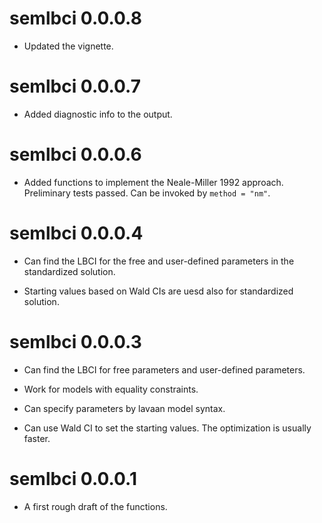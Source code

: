 # semlbci 0.0.0.8

- Updated the vignette.

# semlbci 0.0.0.7

- Added diagnostic info to the output.

# semlbci 0.0.0.6

* Added functions to implement the Neale-Miller 1992 approach. Preliminary tests passed. Can be invoked by `method = "nm"`.

# semlbci 0.0.0.4

* Can find the LBCI for the free and user-defined parameters in the standardized solution.

* Starting values based on Wald CIs are uesd also for standardized solution.

# semlbci 0.0.0.3

* Can find the LBCI for free parameters and user-defined parameters.

* Work for models with equality constraints.

* Can specify parameters by lavaan model syntax.

* Can use Wald CI to set the starting values. The optimization is usually faster.

# semlbci 0.0.0.1

* A first rough draft of the functions.
